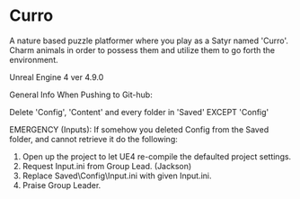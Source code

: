 # Curro
A nature based puzzle platformer where you play as a Satyr named 'Curro'. Charm animals in order to possess them and utilize them to go forth the environment. 

Unreal Engine 4 ver 4.9.0

General Info When Pushing to Git-hub:

Delete 'Config', 'Content' and every folder in 'Saved' EXCEPT 'Config'

EMERGENCY (Inputs): 
If somehow you deleted Config from the Saved folder, and cannot retrieve it do the following:
1) Open up the project to let UE4 re-compile the defaulted project settings.
2) Request Input.ini from Group Lead. (Jackson)
3) Replace Saved\Config\Input.ini with given Input.ini.
4) Praise Group Leader.
